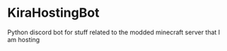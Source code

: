 # KiraHostingBot
Python discord bot for stuff related to the modded minecraft server that I am hosting

